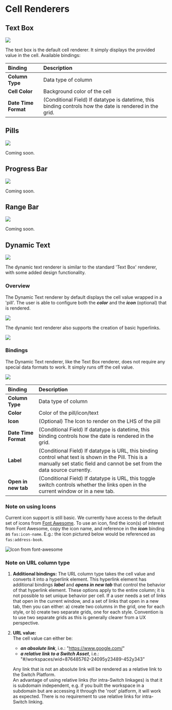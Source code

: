 # Cell Renderers

## Text Box

![](../../.gitbook/assets/image%20%2819%29.png)

The text box is the default cell renderer. It simply displays the provided value in the cell. Available bindings:

| Binding | Description |
| :--- | :--- |
| **Column Type** | Data type of column |
| **Cell Color** | Background color of the cell |
| **Date Time Format** | \(Conditional Field\) If datatype is datetime, this binding controls how the date is rendered in the grid.  |

## Pills

![](../../.gitbook/assets/image%20%2821%29.png)

Coming soon.

## Progress Bar

![](../../.gitbook/assets/image%20%2818%29.png)

Coming soon.

## Range Bar

![](../../.gitbook/assets/image%20%2823%29.png)

Coming soon.

## Dynamic Text

![](../../.gitbook/assets/image%20%2822%29.png)

The dynamic text renderer is similar to the standard 'Text Box' renderer, with some added design functionality. 

### Overview

The Dynamic Text renderer by default displays the cell value wrapped in a 'pill'. The user is able to configure both the _**color**_ and the _**icon**_ \(optional\) that is rendered. 

![](../../.gitbook/assets/image%20%2817%29.png)

The dynamic text renderer also supports the creation of basic hyperlinks.

![](../../.gitbook/assets/image%20%2815%29.png)

### Bindings

The Dynamic Text renderer, like the Text Box renderer, does not require any special data formats to work. It simply runs off the cell value.

![](../../.gitbook/assets/image%20%2811%29.png)

| Binding | Description |
| :--- | :--- |
| **Column Type** | Data type of column |
| **Color** | Color of the pill/icon/text |
| **Icon** | \(Optional\) The Icon to render on the LHS of the pill |
| **Date Time Format** | \(Conditional Field\) If datatype is datetime, this binding controls how the date is rendered in the grid.  |
| **Label** | \(Conditional Field\) If datatype is URL, this binding control what text is shown in the Pill. This is a manually set static field and cannot be set from the data source currently. |
| **Open in new tab** | \(Conditional Field\) If datatype is URL, this toggle switch controls whether the links open in the current window or in a new tab. |

### Note on using Icons

Current icon support is still basic. We currently have access to the default set of icons from [Font Awesome](https://fontawesome.com/). To use an icon, find the icon\(s\) of interest from Font Awesome, copy the icon name, and reference in the _**icon**_ binding as `fas:icon-name`. E.g.: the icon pictured below would be referenced as `fas:address-book`.  

![Icon from font-awesome](../../.gitbook/assets/image%20%281%29.png)

### Note on URL column type

1. **Additional bindings:** The URL column type takes the cell value and converts it into a hyperlink element. This hyperlink element has additional bindings _**label**_ and _**opens in new tab**_ that control the behavior of that hyperlink element. These options apply to the entire column; it is not possible to set unique behavior per cell. If a user needs a set of links that open in the current window, and a set of links that open in a new tab, then you can either: a\) create two columns in the grid, one for each style, or b\) create two separate grids, one for each style. Convention is to use two separate grids as this is generally clearer from a UX perspective. 
2. **URL value:**  
   The cell value can either be: 

   * _**an absolute link**_, i.e.: "https://www.google.com/"
   * _**a relative link to a Switch Asset**_, i.e.: "\#/workspaces/wid=876485762-24095y23489-452y343"

  
   Any link that is not an absolute link will be rendered as a relative link to the Switch Platform.  
   An advantage of using relative links \(for intra-Switch linkages\) is that it is subdomain independent, e.g. if you built the workspace in a subdomain but are accessing it through the 'root' platform, it will work as expected. There is no requirement to use relative links for intra-Switch linking.

